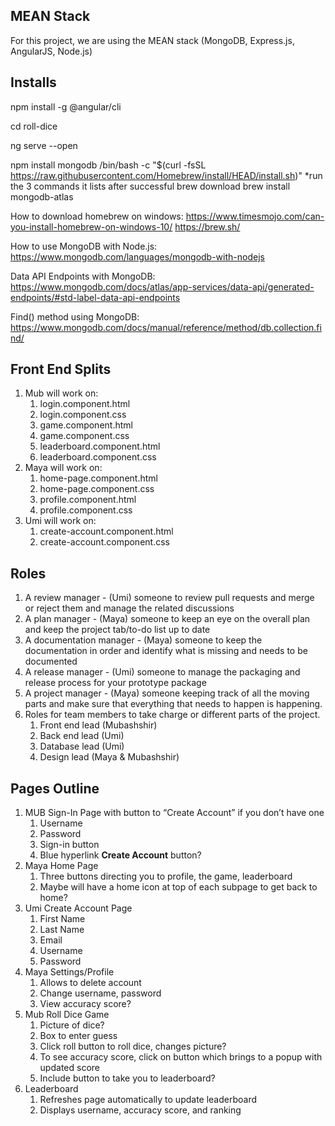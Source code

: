 ## MEAN Stack

For this project, we are using the MEAN stack (MongoDB, Express.js, AngularJS, Node.js)

## Installs

npm install -g @angular/cli

cd roll-dice

ng serve --open

npm install mongodb
/bin/bash -c "$(curl -fsSL https://raw.githubusercontent.com/Homebrew/install/HEAD/install.sh)"
*run the 3 commands it lists after successful brew download
brew install mongodb-atlas

How to download homebrew on windows:
https://www.timesmojo.com/can-you-install-homebrew-on-windows-10/
https://brew.sh/

How to use MongoDB with Node.js:
https://www.mongodb.com/languages/mongodb-with-nodejs

Data API Endpoints with MongoDB:
https://www.mongodb.com/docs/atlas/app-services/data-api/generated-endpoints/#std-label-data-api-endpoints

Find() method using MongoDB:
https://www.mongodb.com/docs/manual/reference/method/db.collection.find/

## Front End Splits

1. Mub will work on:
	1. login.component.html
	2. login.component.css
    3. game.component.html
	4. game.component.css
    5. leaderboard.component.html
	6. leaderboard.component.css
2. Maya will work on:
	1. home-page.component.html
	2. home-page.component.css
	3. profile.component.html
	4. profile.component.css
3. Umi will work on:
	1. create-account.component.html
	2. create-account.component.css

## Roles

1. A review manager - (Umi) someone to review pull requests and merge or reject them and manage the related discussions
2. A plan manager - (Maya) someone to keep an eye on the overall plan and keep the project tab/to-do list up to date
3. A documentation manager - (Maya) someone to keep the documentation in order and identify what is missing and needs to be documented
4. A release manager - (Umi) someone to manage the packaging and release process for your prototype package
5. A project manager - (Maya) someone keeping track of all the moving parts and make sure that everything that needs to happen is happening.
5. Roles for team members to take charge or different parts of the project. 
    1. Front end lead (Mubashshir)
    2. Back end lead (Umi)
    3. Database lead (Umi)
    4. Design lead (Maya & Mubashshir)

## Pages Outline

1. MUB Sign-In Page with button to “Create Account” if you don’t have one
    1. Username
    2. Password
    3. Sign-in button
    4. Blue hyperlink **Create Account** button?
2. Maya Home Page
    1. Three buttons directing you to profile, the game, leaderboard
    2. Maybe will have a home icon at top of each subpage to get back to home?
3. Umi Create Account Page
    1. First Name
    2. Last Name
    3. Email 
    4. Username
    5. Password
4. Maya Settings/Profile
    1. Allows to delete account
    2. Change username, password
    3. View accuracy score?
5. Mub Roll Dice Game
    1. Picture of dice? 
    2. Box to enter guess
    3. Click roll button to roll dice, changes picture?
    4. To see accuracy score, click on button which brings to a popup with updated score
    5. Include button to take you to leaderboard?
6. Leaderboard
    1. Refreshes page automatically to update leaderboard
    2. Displays username, accuracy score, and ranking